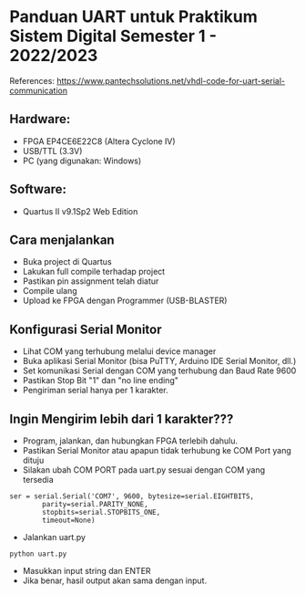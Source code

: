 # Panduan UART untuk Praktikum Sistem Digital Semester 1 - 2022/2023

References: https://www.pantechsolutions.net/vhdl-code-for-uart-serial-communication

## Hardware:
- FPGA EP4CE6E22C8 (Altera Cyclone IV)
- USB/TTL (3.3V)
- PC (yang digunakan: Windows)

## Software:
- Quartus II v9.1Sp2 Web Edition

## Cara menjalankan
- Buka project di Quartus
- Lakukan full compile terhadap project
- Pastikan pin assignment telah diatur
- Compile ulang
- Upload ke FPGA dengan Programmer (USB-BLASTER)

## Konfigurasi Serial Monitor
- Lihat COM yang terhubung melalui device manager
- Buka aplikasi Serial Monitor (bisa PuTTY, Arduino IDE Serial Monitor, dll.)
- Set komunikasi Serial dengan COM yang terhubung dan Baud Rate 9600
- Pastikan Stop Bit "1" dan "no line ending"
- Pengiriman serial hanya per 1 karakter.

## Ingin Mengirim lebih dari 1 karakter???
- Program, jalankan, dan hubungkan FPGA terlebih dahulu.
- Pastikan Serial Monitor atau apapun tidak terhubung ke COM Port yang dituju
- Silakan ubah COM PORT pada uart.py sesuai dengan COM yang tersedia
```
ser = serial.Serial('COM7', 9600, bytesize=serial.EIGHTBITS,
        parity=serial.PARITY_NONE,
        stopbits=serial.STOPBITS_ONE,
        timeout=None)
```
- Jalankan uart.py
```
python uart.py
```
- Masukkan input string dan ENTER
- Jika benar, hasil output akan sama dengan input.

